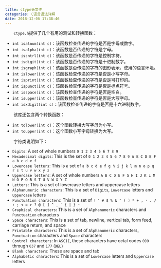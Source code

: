 ```yaml
---
title: ctype头文件
categories: C语言语法详解
date: 2018-12-06 17:38:46
---
```

&emsp;&emsp;`ctype.h`提供了几个有用的测试和转换函数：<!--more-->

- `int isalnum(int c)`：该函数检查传递的字符是否是字母或数字。
- `int isalpha(int c)`：该函数是否传递的字符是字母。
- `int iscntrl(int c)`：该函数是否传递的字符是控制字符。
- `int isdigit(int c)`：该函数是否传递的字符是十进制数字。
- `int isgraph(int c)`：该函数是否传递的字符的图形表示，使用的语言环境。
- `int islower(int c)`：该函数检查传递的字符是否是小写字母。
- `int isprint(int c)`：该函数检查传递的字符是否是可打印的。
- `int ispunct(int c)`：该函数检查传递的字符是否是标点符号。
- `int isspace(int c)`：该函数检查传递的字符是否是空白。
- `int isupper(int c)`：该函数检查传递的字符是否是大写字母。
- `int isxdigit(int c)`：该函数检查传递的字符是否是十六进制数字。

&emsp;&emsp;该库还包含两个转换函数：

- `int tolower(int c)`：这个函数转换大写字母为小写。
- `int toupper(int c)`：这个函数小写字母转换为大写。

&emsp;&emsp;字符类说明如下：

- `Digits`: A set of whole numbers `0 1 2 3 4 5 6 7 8 9`
- `Hexadecimal digits`: This is the set of `0 1 2 3 4 5 6 7 8 9 A B C D E F a b c d e f`
- `Lowercase letters`: This is a set of `a b c d e f g h i j k l m n o p q r s t u v w x y z`
- `Uppercase letters`: A set of whole numbers `A B C D E F G H I J K L M N O P Q R S T U V W X Y Z`
- `Letters`: This is a set of lowercase letters and uppercase letters
- `Alphanumeric characters`: This is a set of `Digits`, `Lowercase` letters and `Uppercase` letters
- `Punctuation characters`: This is a set of ``! " # $ % & ' ( ) * + , - . / : ; < = > ? @ [ ] ^ _ ` { | } ~``
- `Graphical characters`: This is a set of `Alphanumeric` characters and `Punctuation` characters
- `Space characters`: This is a set of tab, newline, vertical tab, form feed, carriage return, and space
- `Printable characters`: This is a set of `Alphanumeric` characters, `Punctuation` characters and `Space` characters
- `Control characters`: In `ASCII`, these characters have octal codes `000` through `037` and `177` (`DEL`)
- `Blank characters`: These are space and tab
- `Alphabetic characters`: This is a set of `Lowercase` letters and `Uppercase` letters